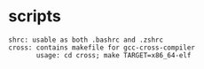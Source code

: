 scripts
=======

```
shrc: usable as both .bashrc and .zshrc
cross: contains makefile for gcc-cross-compiler
       usage: cd cross; make TARGET=x86_64-elf

```
